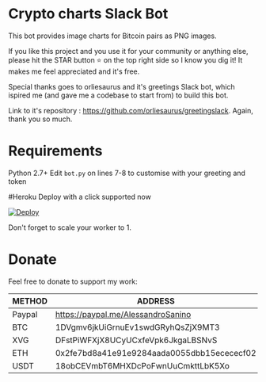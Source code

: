 # Crypto charts Slack Bot
This bot provides image charts for Bitcoin pairs as PNG images.

If you like this project and you use it for your community or anything else, please hit the STAR button ⭐️ on the top right side so I know you dig it! It makes me feel appreciated and it's free.

Special thanks goes to orliesaurus and it's greetings Slack bot, which ispired me (and gave me a codebase to start from) to build this bot.

Link to it's repository : https://github.com/orliesaurus/greetingslack. Again, thank you so much.

# Requirements
Python 2.7+
Edit `bot.py` on lines 7-8 to customise with your greeting and token

#Heroku
Deploy with a click supported now

[![Deploy](https://www.herokucdn.com/deploy/button.png)](https://heroku.com/deploy)

Don't forget to scale your worker to 1.

# Donate
Feel free to donate to support my work:

| METHOD 	| ADDRESS                                   	|
|--------	|--------------------------------------------	|
| Paypal 	| https://paypal.me/AlessandroSanino         	|
| BTC    	| 1DVgmv6jkUiGrnuEv1swdGRyhQsZjX9MT3         	|
| XVG    	| DFstPiWFXjX8UCyUCxfeVpk6JkgaLBSNvS         	|
| ETH    	| 0x2fe7bd8a41e91e9284aada0055dbb15ecececf02 	|
| USDT   	| 18obCEVmbT6MHXDcPoFwnUuCmkttLbK5Xo         	|
